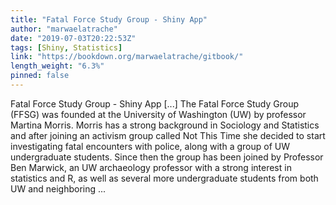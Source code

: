 ```yaml
---
title: "Fatal Force Study Group - Shiny App"
author: "marwaelatrache"
date: "2019-07-03T20:22:53Z"
tags: [Shiny, Statistics]
link: "https://bookdown.org/marwaelatrache/gitbook/"
length_weight: "6.3%"
pinned: false
---
```


Fatal Force Study Group - Shiny App [...] The Fatal Force Study Group \(FFSG\) was founded at the University of Washington \(UW\) by professor Martina Morris. Morris has a strong background in Sociology and Statistics and after joining an activism group called Not This Time she decided to start investigating fatal encounters with police, along with a group of UW undergraduate students. Since then the group has been joined by Professor Ben Marwick, an UW archaeology professor with a strong interest in statistics and R, as well as several more undergraduate students from both UW and neighboring  ...
